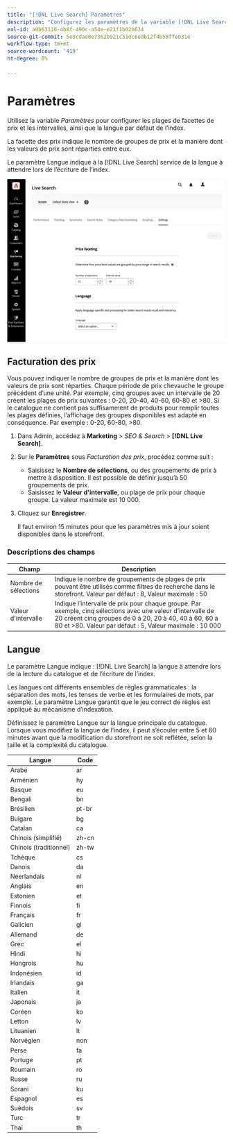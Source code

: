 ```yaml
---
title: "[!DNL Live Search] Paramètres"
description: "Configurez les paramètres de la variable [!DNL Live Search] service."
exl-id: a0b63116-4b8f-490c-a54e-e21f1b02b634
source-git-commit: 5e3cdae0e7362b921c51dc6edb12f4b58ffeb31e
workflow-type: tm+mt
source-wordcount: '419'
ht-degree: 0%

---
```


# Paramètres

Utilisez la variable *Paramètres* pour configurer les plages de facettes de prix et les intervalles, ainsi que la langue par défaut de l’index.

La facette des prix indique le nombre de groupes de prix et la manière dont les valeurs de prix sont réparties entre eux.

Le paramètre Langue indique à la [!DNL Live Search] service de la langue à attendre lors de l’écriture de l’index.

![Paramètres](assets/settings.png)

## Facturation des prix

Vous pouvez indiquer le nombre de groupes de prix et la manière dont les valeurs de prix sont réparties. Chaque période de prix chevauche le groupe précédent d’une unité. Par exemple, cinq groupes avec un intervalle de 20 créent les plages de prix suivantes : 0-20, 20-40, 40-60, 60-80 et >80. Si le catalogue ne contient pas suffisamment de produits pour remplir toutes les plages définies, l’affichage des groupes disponibles est adapté en conséquence. Par exemple : 0-20, 60-80, >80.

1. Dans Admin, accédez à **Marketing** > *SEO &amp; Search* > **[!DNL Live Search]**.
1. Sur le **Paramètres** sous *Facturation des prix*, procédez comme suit :
   * Saisissez le **Nombre de sélections**, ou des groupements de prix à mettre à disposition. Il est possible de définir jusqu’à 50 groupements de prix.
   * Saisissez le **Valeur d&#39;intervalle**, ou plage de prix pour chaque groupe. La valeur maximale est 10 000.
1. Cliquez sur **Enregistrer**.

   Il faut environ 15 minutes pour que les paramètres mis à jour soient disponibles dans le storefront.

### Descriptions des champs

| Champ | Description |
|--- |--- |
| Nombre de sélections | Indique le nombre de groupements de plages de prix pouvant être utilisés comme filtres de recherche dans le storefront. Valeur par défaut : 8, Valeur maximale : 50 |
| Valeur d&#39;intervalle | Indique l’intervalle de prix pour chaque groupe. Par exemple, cinq sélections avec une valeur d’intervalle de 20 créent cinq groupes de 0 à 20, 20 à 40, 40 à 60, 60 à 80 et >80. Valeur par défaut : 5, Valeur maximale : 10 000 |

## Langue

Le paramètre Langue indique : [!DNL Live Search] la langue à attendre lors de la lecture du catalogue et de l’écriture de l’index.

Les langues ont différents ensembles de règles grammaticales : la séparation des mots, les tenses de verbe et les formulaires de mots, par exemple.
Le paramètre Langue garantit que le jeu correct de règles est appliqué au mécanisme d’indexation.

Définissez le paramètre Langue sur la langue principale du catalogue. Lorsque vous modifiez la langue de l’index, il peut s’écouler entre 5 et 60 minutes avant que la modification du storefront ne soit reflétée, selon la taille et la complexité du catalogue.

| Langue | Code |
|----|----|
| Arabe | ar |
| Arménien | hy |
| Basque | eu |
| Bengali | bn |
| Brésilien | pt-br |
| Bulgare | bg |
| Catalan | ca |
| Chinois (simplifié) | zh-cn |
| Chinois (traditionnel) | zh-tw |
| Tchèque | cs |
| Danois | da |
| Néerlandais | nl |
| Anglais | en |
| Estonien | et |
| Finnois | fi |
| Français | fr |
| Galicien | gl |
| Allemand | de |
| Grec | el |
| Hindi | hi |
| Hongrois | hu |
| Indonésien | id |
| Irlandais | ga |
| Italien | it |
| Japonais | ja |
| Coréen | ko |
| Letton | lv |
| Lituanien | lt |
| Norvégien | non |
| Perse | fa |
| Portuge | pt |
| Roumain | ro |
| Russe | ru |
| Sorani | ku |
| Espagnol | es |
| Suédois | sv |
| Turc | tr |
| Thaï | th |
